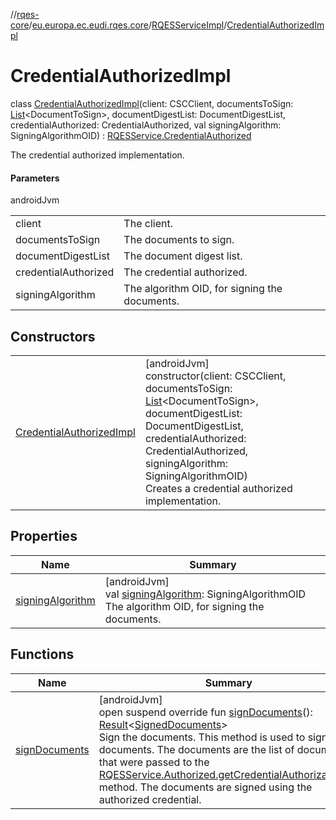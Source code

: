 //[rqes-core](../../../../index.md)/[eu.europa.ec.eudi.rqes.core](../../index.md)/[RQESServiceImpl](../index.md)/[CredentialAuthorizedImpl](index.md)

# CredentialAuthorizedImpl

class [CredentialAuthorizedImpl](index.md)(client: CSCClient, documentsToSign: [List](https://kotlinlang.org/api/latest/jvm/stdlib/kotlin.collections/-list/index.html)&lt;DocumentToSign&gt;, documentDigestList: DocumentDigestList, credentialAuthorized: CredentialAuthorized, val signingAlgorithm: SigningAlgorithmOID) : [RQESService.CredentialAuthorized](../../-r-q-e-s-service/-credential-authorized/index.md)

The credential authorized implementation.

#### Parameters

androidJvm

| | |
|---|---|
| client | The client. |
| documentsToSign | The documents to sign. |
| documentDigestList | The document digest list. |
| credentialAuthorized | The credential authorized. |
| signingAlgorithm | The algorithm OID, for signing the documents. |

## Constructors

| | |
|---|---|
| [CredentialAuthorizedImpl](-credential-authorized-impl.md) | [androidJvm]<br>constructor(client: CSCClient, documentsToSign: [List](https://kotlinlang.org/api/latest/jvm/stdlib/kotlin.collections/-list/index.html)&lt;DocumentToSign&gt;, documentDigestList: DocumentDigestList, credentialAuthorized: CredentialAuthorized, signingAlgorithm: SigningAlgorithmOID)<br>Creates a credential authorized implementation. |

## Properties

| Name | Summary |
|---|---|
| [signingAlgorithm](signing-algorithm.md) | [androidJvm]<br>val [signingAlgorithm](signing-algorithm.md): SigningAlgorithmOID<br>The algorithm OID, for signing the documents. |

## Functions

| Name | Summary |
|---|---|
| [signDocuments](sign-documents.md) | [androidJvm]<br>open suspend override fun [signDocuments](sign-documents.md)(): [Result](https://kotlinlang.org/api/latest/jvm/stdlib/kotlin/-result/index.html)&lt;[SignedDocuments](../../-signed-documents/index.md)&gt;<br>Sign the documents. This method is used to sign the documents. The documents are the list of documents that were passed to the [RQESService.Authorized.getCredentialAuthorizationUrl](../../-r-q-e-s-service/-authorized/get-credential-authorization-url.md) method. The documents are signed using the authorized credential. |
